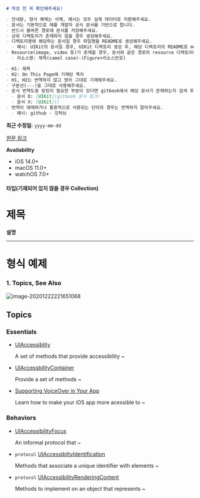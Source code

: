 ```markdown
# 작성 전 꼭 확인해주세요!

- 안내문, 형식 예제는 삭제, 예시는 모두 실제 데이터로 치환해주세요.
- 문서는 기본적으로 애플 개발자 공식 문서를 기반으로 합니다. 
- 반드시 올바른 경로에 문서를 저장해주세요.
- 상위 디렉토리가 존재하지 않을 경우 생성해주세요.
- 디렉토리명에 해당하는 문서일 경우 파일명을 README로 생성해주세요.
  - 예시: UIKit의 문서일 경우, UIKit 디렉토리 생성 후, 해당 디렉토리의 README로 md파일 생성
- Resource(image, video 등)가 존재할 경우, 문서와 같은 경로의 resource 디렉토리에 추가해 사용해주세요.
  - 리소스명: 제목(camel case)-(Figure+리소스번호)

- H1: 제목
- H2: On This Page에 기재된 목차
- H1, H2는 번역하지 않고 영어 그대로 기재해주세요.
- 구분선(---)을 그대로 사용해주세요.
- 문서 번역도중 링킹이 필요한 부분이 있다면 gitbook에서 해당 문서가 존재하는지 검색 후 다음과 같이 기재해주세요.
  - 문서 O: [UIKit](gitbook 문서 링크)
  - 문서 X: [UIKit]()
- 번역이 애매하거나 통용적으로 사용되는 단어의 경우는 번역하지 말아주세요.
  - 예시: github - 깃허브
```

**최근 수정일**: `yyyy-mm-dd`

[원문 링크]()

**Availability**

- iOS 14.0+
- macOS 11.0+
- watchOS 7.0+



#### 타입(기재되어 있지 않을 경우 Collection)

# 제목 

**설명**

---





# 형식 예제

### 1. Topics, See Also

![image-20201222221651068](/Users/daeunkim/Documents/GitHub/ADD-KR/Resource/example1.png)

## Topics

### Essentials

- [UIAccessiblity]()

  A set of methods that provide accessibility ~

- [UIAccessbilityContainer]()

  Provide a set of methods ~ 

- [Supporting VoiceOver in Your App]()

  Learn how to make your iOS app more acessible to ~

### Behaviors

- [UIAccessibilityFocus]()

  An informal protocol that ~

- `protocol` [UIAccessibiltyIdentification]()

  Methods that associate a unique identifier with elements ~

- `protocol` [UIAccessibilityRenderingContent]()

  Methods to implement on an object that represents ~